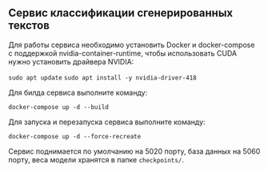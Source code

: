 ## Сервис классификации сгенерированных текстов

Для работы сервиса необходимо установить Docker и docker-compose с поддержкой nvidia-container-runtime, чтобы использовать CUDA нужно установить драйвера NVIDIA:

`sudo apt update`
`sudo apt install -y nvidia-driver-418`

Для билда сервиса выполните команду:

`docker-compose up -d --build`

Для запуска и перезапуска сервиса выполните команду:

`docker-compose up -d --force-recreate`

Сервис поднимается по умолчанию на 5020 порту, база данных на 5060 порту, веса модели хранятся в папке `checkpoints/`.